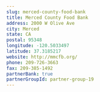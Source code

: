 ```yaml
---
slug: merced-county-food-bank
title: Merced County Food Bank
address: 2000 W Olive Ave
city: Merced
state: CA
postal: 95348
longitude: -120.5033497
latitude: 37.3185217
website: http://mmcfb.org/
phone: 209-726-3663
fax: 209-385-1492
partnerBank: true
partnerGroupId: partner-group-19
---
```

